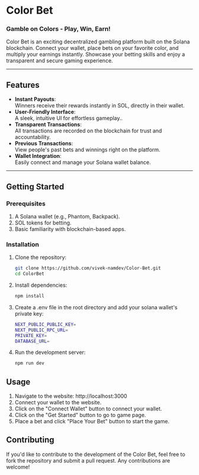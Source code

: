 # **Color Bet**

### Gamble on Colors - Play, Win, Earn!

Color Bet is an exciting decentralized gambling platform built on the Solana blockchain. Connect your wallet, place bets on your favorite color, and multiply your earnings instantly. Showcase your betting skills and enjoy a transparent and secure gaming experience.

---

## **Features**

- **Instant Payouts**:  
  Winners receive their rewards instantly in SOL, directly in their wallet.
- **User-Friendly Interface**:  
  A sleek, intuitive UI for effortless gameplay..
- **Transparent Transactions**:  
  All transactions are recorded on the blockchain for trust and accountability.
- **Previous Transactions**:  
  View people's past bets and winnings right on the platform.
- **Wallet Integration**:  
  Easily connect and manage your Solana wallet balance.

---

## **Getting Started**

### **Prerequisites**

1. A Solana wallet (e.g., Phantom, Backpack).
2. SOL tokens for betting.
3. Basic familiarity with blockchain-based apps.

### **Installation**

1. Clone the repository:
   ```bash
   git clone https://github.com/vivek-namdev/Color-Bet.git
   cd ColorBet
   ```
2. Install dependencies:
   ```bash
   npm install
   ```
3. Create a .env file in the root directory and add your solana wallet's private key:
   ```bash
   NEXT_PUBLIC_PUBLIC_KEY=
   NEXT_PUBLIC_RPC_URL=
   PRIVATE_KEY=
   DATABASE_URL=
   ```
4. Run the development server:
   ```bash
   npm run dev
   ```

## **Usage**

1. Navigate to the website: http://localhost:3000
2. Connect your wallet to the website.
3. Click on the "Connect Wallet" button to connect your wallet.
4. Click on the "Get Started" button to go to game page.
5. Place a bet and click "Place Your Bet" button to start the game.

## **Contributing**

If you'd like to contribute to the development of the Color Bet, feel free to fork the repository and submit a pull request. Any contributions are welcome!
